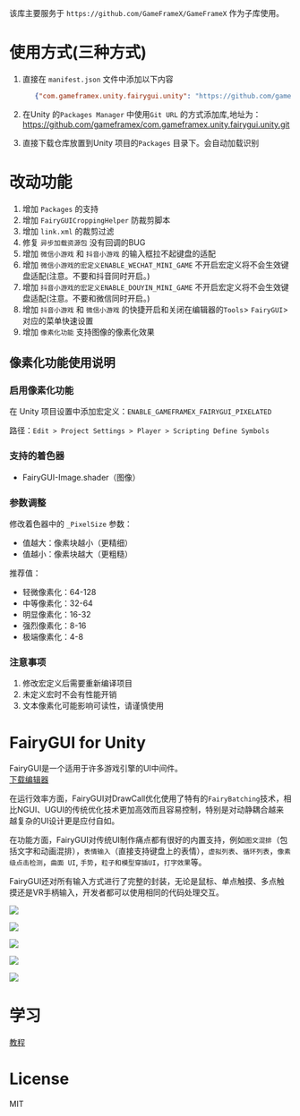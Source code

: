 该库主要服务于 `https://github.com/GameFrameX/GameFrameX` 作为子库使用。

# 使用方式(三种方式)

1. 直接在 `manifest.json` 文件中添加以下内容
   ```json
      {"com.gameframex.unity.fairygui.unity": "https://github.com/gameframex/com.gameframex.unity.fairygui.unity.git"}
    ```
2. 在Unity 的`Packages Manager` 中使用`Git URL` 的方式添加库,地址为：https://github.com/gameframex/com.gameframex.unity.fairygui.unity.git

3. 直接下载仓库放置到Unity 项目的`Packages` 目录下。会自动加载识别

# 改动功能

1. 增加 `Packages` 的支持
2. 增加 `FairyGUICroppingHelper` 防裁剪脚本
3. 增加 `link.xml` 的裁剪过滤
4. 修复 `异步加载资源包` 没有回调的BUG
5. 增加 `微信小游戏` 和 `抖音小游戏` 的输入框拉不起键盘的适配
6. 增加 `微信小游戏的宏定义ENABLE_WECHAT_MINI_GAME` 不开启宏定义将不会生效键盘适配(注意。不要和抖音同时开启。)
7. 增加 `抖音小游戏的宏定义ENABLE_DOUYIN_MINI_GAME` 不开启宏定义将不会生效键盘适配(注意。不要和微信同时开启。)
8. 增加 `抖音小游戏` 和 `微信小游戏` 的快捷开启和关闭在编辑器的`Tools`> `FairyGUI`> 对应的菜单快速设置
9. 增加 `像素化功能` 支持图像的像素化效果

## 像素化功能使用说明

### 启用像素化功能

在 Unity 项目设置中添加宏定义：`ENABLE_GAMEFRAMEX_FAIRYGUI_PIXELATED`

路径：`Edit > Project Settings > Player > Scripting Define Symbols`

### 支持的着色器

- FairyGUI-Image.shader（图像）

### 参数调整

修改着色器中的 `_PixelSize` 参数：

- 值越大：像素块越小（更精细）
- 值越小：像素块越大（更粗糙）

推荐值：
- 轻微像素化：64-128
- 中等像素化：32-64
- 明显像素化：16-32
- 强烈像素化：8-16
- 极端像素化：4-8

### 注意事项

1. 修改宏定义后需要重新编译项目
2. 未定义宏时不会有性能开销
3. 文本像素化可能影响可读性，请谨慎使用

FairyGUI for Unity
====

FairyGUI是一个适用于许多游戏引擎的UI中间件。<br>
[下载编辑器](https://www.fairygui.com/product.html)

在运行效率方面，FairyGUI对DrawCall优化使用了特有的`FairyBatching`技术，相比NGUI、UGUI的传统优化技术更加高效而且容易控制，特别是对动静耦合越来越复杂的UI设计更是应付自如。<br>

在功能方面，FairyGUI对传统UI制作痛点都有很好的内置支持，例如`图文混排`（包括文字和动画混排），`表情输入`（直接支持键盘上的表情），`虚拟列表`、`循环列表`，`像素级点击检测`，`曲面 UI`, `手势`，`粒子和模型穿插UI`，`打字效果`等。<br>

FairyGUI还对所有输入方式进行了完整的封装，无论是鼠标、单点触摸、多点触摸还是VR手柄输入，开发者都可以使用相同的代码处理交互。<br>

![](images/2015-11-10_000547.png)

![](images/2015-11-10_001320.png)

![](images/2015-11-10_001445.png)

![](images/2015-11-10_001516.png)

![](images/2016-06-15_010207.png)


学习
====

[教程](https://www.fairygui.com/docs/guide/index.html)

License
====
MIT
